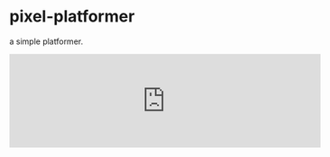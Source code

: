 # pixel-platformer
a simple platformer. 

<iframe frameborder="0" src="https://itch.io/embed/874939" width="552" height="167"><a href="https://colinmxs.itch.io/cemetery-escape">cemetery_escape by colinmxs</a></iframe>
